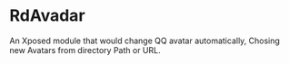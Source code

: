 # RdAvadar

An Xposed module that would change QQ avatar automatically, Chosing new Avatars from directory Path or URL. 
